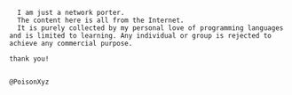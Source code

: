      I am just a network porter. 
      The content here is all from the Internet. 
      It is purely collected by my personal love of programming languages and is limited to learning. Any individual or group is rejected to achieve any commercial purpose.
                                                                                                 thank you!

                                                                                                                   @PoisonXyz

